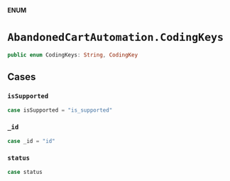 **ENUM**

# `AbandonedCartAutomation.CodingKeys`

```swift
public enum CodingKeys: String, CodingKey
```

## Cases
### `isSupported`

```swift
case isSupported = "is_supported"
```

### `_id`

```swift
case _id = "id"
```

### `status`

```swift
case status
```
